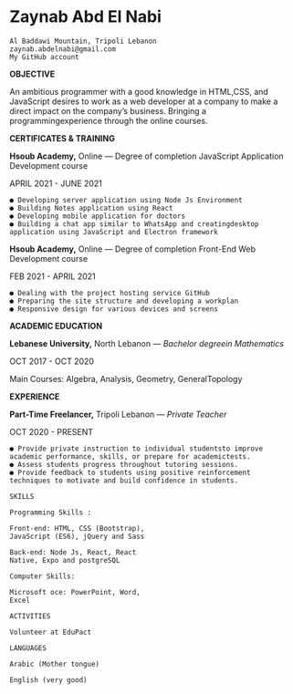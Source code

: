 # Zaynab Abd El Nabi

```
Al Baddawi Mountain, Tripoli Lebanon
zaynab.abdelnabi@gmail.com
My GitHub account
```
**OBJECTIVE**

An ambitious programmer with a good knowledge in HTML,CSS, and
JavaScript desires to work as a web developer at  a company to make a direct
impact on the company’s business. Bringing a programmingexperience
through the online courses.

**CERTIFICATES & TRAINING**

**Hsoub Academy,** Online — Degree of completion JavaScript
Application Development course

APRIL 2021 - JUNE 2021

```
● Developing server application using Node Js Environment
● Building Notes application using React
● Developing mobile application for doctors
● Building a chat app similar to WhatsApp and creatingdesktop
application using JavaScript and Electron framework
```
**Hsoub Academy,** Online — Degree of completion Front-End
Web Development course

FEB 2021 - APRIL 2021

```
● Dealing with the project hosting service GitHub
● Preparing the site structure and developing a workplan
● Responsive design for various devices and screens
```
**ACADEMIC EDUCATION**

**Lebanese University,** North Lebanon — _Bachelor degreein
Mathematics_

OCT 2017 - OCT 2020

Main Courses: Algebra, Analysis, Geometry, GeneralTopology

**EXPERIENCE**

**Part-Time Freelancer,** Tripoli Lebanon — _Private Teacher_

OCT 2020 - PRESENT

```
● Provide private instruction to individual studentsto improve
academic performance, skills, or prepare for academictests.
● Assess students progress throughout tutoring sessions.
● Provide feedback to students using positive reinforcement
techniques to motivate and build confidence in students.
```
```
SKILLS
```
```
Programming Skills :
```
```
Front-end: HTML, CSS (Bootstrap),
JavaScript (ES6), jQuery and Sass
```
```
Back-end: Node Js, React, React
Native, Expo and postgreSQL
```
```
Computer Skills:
```
```
Microsoft oce: PowerPoint, Word,
Excel
```
```
ACTIVITIES
```
```
Volunteer at EduPact
```
```
LANGUAGES
```
```
Arabic (Mother tongue)
```
```
English (very good)
```

